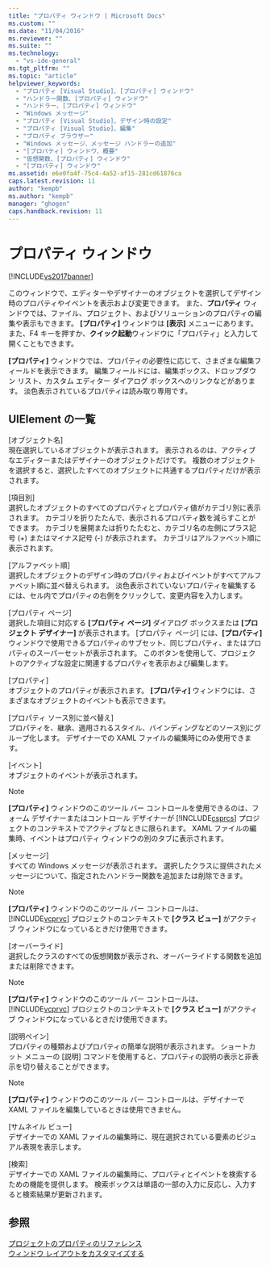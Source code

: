 ```yaml
---
title: "プロパティ ウィンドウ | Microsoft Docs"
ms.custom: ""
ms.date: "11/04/2016"
ms.reviewer: ""
ms.suite: ""
ms.technology: 
  - "vs-ide-general"
ms.tgt_pltfrm: ""
ms.topic: "article"
helpviewer_keywords: 
  - "プロパティ [Visual Studio]、[プロパティ] ウィンドウ"
  - "ハンドラー関数、[プロパティ] ウィンドウ"
  - "ハンドラー、[プロパティ] ウィンドウ"
  - "Windows メッセージ"
  - "プロパティ [Visual Studio]、デザイン時の設定"
  - "プロパティ [Visual Studio]、編集"
  - "プロパティ ブラウザー"
  - "Windows メッセージ、メッセージ ハンドラーの追加"
  - "[プロパティ] ウィンドウ、概要"
  - "仮想関数、[プロパティ] ウィンドウ"
  - "[プロパティ] ウィンドウ"
ms.assetid: e6e0fa4f-75c4-4a52-af15-281cd61876ca
caps.latest.revision: 11
author: "kempb"
ms.author: "kempb"
manager: "ghogen"
caps.handback.revision: 11
---
```

# プロパティ ウィンドウ
[!INCLUDE[vs2017banner](../../code-quality/includes/vs2017banner.md)]

このウィンドウで、エディターやデザイナーのオブジェクトを選択してデザイン時のプロパティやイベントを表示および変更できます。  また、**プロパティ** ウィンドウでは、ファイル、プロジェクト、およびソリューションのプロパティの編集や表示もできます。  **\[プロパティ\]** ウィンドウは **\[表示\]** メニューにあります。  また、F4 キーを押すか、**クイック起動**ウィンドウに「プロパティ」と入力して開くこともできます。  
  
 **\[プロパティ\]** ウィンドウでは、プロパティの必要性に応じて、さまざまな編集フィールドを表示できます。  編集フィールドには、編集ボックス、ドロップダウン リスト、カスタム エディター ダイアログ ボックスへのリンクなどがあります。  淡色表示されているプロパティは読み取り専用です。  
  
## UIElement の一覧  
 \[オブジェクト名\]  
 現在選択しているオブジェクトが表示されます。  表示されるのは、アクティブなエディターまたはデザイナーのオブジェクトだけです。  複数のオブジェクトを選択すると、選択したすべてのオブジェクトに共通するプロパティだけが表示されます。  
  
 \[項目別\]  
 選択したオブジェクトのすべてのプロパティとプロパティ値がカテゴリ別に表示されます。  カテゴリを折りたたんで、表示されるプロパティ数を減らすことができます。  カテゴリを展開または折りたたむと、カテゴリ名の左側にプラス記号 \(\+\) またはマイナス記号 \(\-\) が表示されます。  カテゴリはアルファベット順に表示されます。  
  
 \[アルファベット順\]  
 選択したオブジェクトのデザイン時のプロパティおよびイベントがすべてアルファベット順に並べ替えられます。  淡色表示されていないプロパティを編集するには、セル内でプロパティの右側をクリックして、変更内容を入力します。  
  
 \[プロパティ ページ\]  
 選択した項目に対応する **\[プロパティ ページ\]** ダイアログ ボックスまたは **\[プロジェクト デザイナー\]** が表示されます。  \[プロパティ ページ\] には、**\[プロパティ\]** ウィンドウで使用できるプロパティのサブセット、同じプロパティ、またはプロパティのスーパーセットが表示されます。  このボタンを使用して、プロジェクトのアクティブな設定に関連するプロパティを表示および編集します。  
  
 \[プロパティ\]  
 オブジェクトのプロパティが表示されます。  **\[プロパティ\]** ウィンドウには、さまざまなオブジェクトのイベントも表示できます。  
  
 \[プロパティ ソース別に並べ替え\]  
 プロパティを、継承、適用されるスタイル、バインディングなどのソース別にグループ化します。  デザイナーでの XAML ファイルの編集時にのみ使用できます。  
  
 \[イベント\]  
 オブジェクトのイベントが表示されます。  
  
> [!NOTE]
>  **\[プロパティ\]** ウィンドウのこのツール バー コントロールを使用できるのは、フォーム デザイナーまたはコントロール デザイナーが [!INCLUDE[csprcs](../../data-tools/includes/csprcs_md.md)] プロジェクトのコンテキストでアクティブなときに限られます。  XAML ファイルの編集時、イベントはプロパティ ウィンドウの別のタブに表示されます。  
  
 \[メッセージ\]  
 すべての Windows メッセージが表示されます。  選択したクラスに提供されたメッセージについて、指定されたハンドラー関数を追加または削除できます。  
  
> [!NOTE]
>  **\[プロパティ\]** ウィンドウのこのツール バー コントロールは、[!INCLUDE[vcprvc](../../debugger/includes/vcprvc_md.md)] プロジェクトのコンテキストで **\[クラス ビュー\]** がアクティブ ウィンドウになっているときだけ使用できます。  
  
 \[オーバーライド\]  
 選択したクラスのすべての仮想関数が表示され、オーバーライドする関数を追加または削除できます。  
  
> [!NOTE]
>  **\[プロパティ\]** ウィンドウのこのツール バー コントロールは、[!INCLUDE[vcprvc](../../debugger/includes/vcprvc_md.md)] プロジェクトのコンテキストで **\[クラス ビュー\]** がアクティブ ウィンドウになっているときだけ使用できます。  
  
 \[説明ペイン\]  
 プロパティの種類およびプロパティの簡単な説明が表示されます。  ショートカット メニューの \[説明\] コマンドを使用すると、プロパティの説明の表示と非表示を切り替えることができます。  
  
> [!NOTE]
>  **\[プロパティ\]** ウィンドウのこのツール バー コントロールは、デザイナーで XAML ファイルを編集しているときは使用できません。  
  
 \[サムネイル ビュー\]  
 デザイナーでの XAML ファイルの編集時に、現在選択されている要素のビジュアル表現を表示します。  
  
 \[検索\]  
 デザイナーでの XAML ファイルの編集時に、プロパティとイベントを検索するための機能を提供します。  検索ボックスは単語の一部の入力に反応し、入力すると検索結果が更新されます。  
  
## 参照  
 [プロジェクトのプロパティのリファレンス](../../ide/reference/project-properties-reference.md)   
 [ウィンドウ レイアウトをカスタマイズする](../../ide/customizing-window-layouts-in-visual-studio.md)